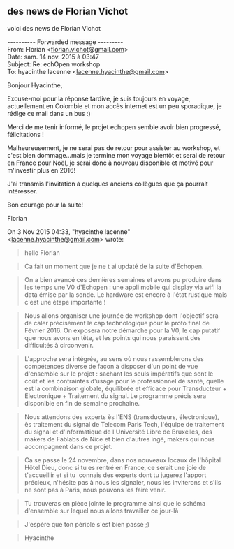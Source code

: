 ## des news de Florian Vichot



voici des news de Florian Vichot  
  

\---------- Forwarded message ---------  
From: Florian
&lt;[florian.vichot@gmail.com](mailto:florian.vichot@gmail.com)&gt;  
Date: sam. 14 nov. 2015 à 03:47  
Subject: Re: echOpen workshop  
To: hyacinthe lacenne
&lt;[lacenne.hyacinthe@gmail.com](mailto:lacenne.hyacinthe@gmail.com)&gt;  

  
  

Bonjour Hyacinthe,

Excuse-moi pour la réponse tardive, je suis toujours en voyage, actuellement
en Colombie et mon accès internet est un peu sporadique, je rédige ce mail
dans un bus :)

Merci de me tenir informé, le projet echopen semble avoir bien progressé,
félicitations !

Malheureusement, je ne serai pas de retour pour assister au workshop, et c'est
bien dommage...mais je termine mon voyage bientôt et serai de retour en France
pour Noël, je serai donc à nouveau disponible et motivé pour m'investir plus
en 2016!

J'ai transmis l'invitation à quelques anciens collègues que ça pourrait
intéresser.

Bon courage pour la suite!

  
Florian

On 3 Nov 2015 04:33, "hyacinthe lacenne" &lt;lacenne.hyacinthe@gmail.com&gt;
wrote:  

> hello Florian

>

>  
>

>

> Ca fait un moment que je ne t ai updaté de la suite d'Echopen.

>

>  
>

>

> On a bien avancé ces dernières semaines et avons pu produire dans les temps
une V0 d'Echopen : une appli mobile qui display via wifi la data émise par la
sonde. Le hardware est encore à l'état rustique mais c'est une étape
importante !

>

>  
>

>

> Nous allons organiser une journée de workshop dont l'objectif sera de caler
précisément le cap technologique pour le proto final de Février 2016. On
exposera notre démarche pour la V0, le cap putatif que nous avons en tête, et
les points qui nous paraissent des difficultés à circonvenir.

>

>  
>

>

> L'approche sera intégrée, au sens où nous rassemblerons des compétences
diverse de façon à disposer d'un point de vue d'ensemble sur le projet :
sachant les seuls impératifs que sont le coût et les contraintes d'usage pour
le professionnel de santé, quelle est la combinaison globale, équilibrée et
efficace pour Transducteur + Electronique + Traitement du signal. Le programme
précis sera disponible en fin de semaine prochaine.

>

>  
>

>

> Nous attendons des experts ès l'ENS (transducteurs, électronique), ès
traitement du signal de Telecom Paris Tech, l'équipe de traitement du signal
et d'informatique de l'Université Libre de Bruxelles, des makers de Fablabs de
Nice et bien d'autres ingé, makers qui nous accompagnent dans ce projet.

>

>  
>

>

> Ca se passe le 24 novembre, dans nos nouveaux locaux de l'hôpital Hôtel
Dieu, donc si tu es rentré en France, ce serait une joie de t'accueillir et si
tu  connais des experts dont tu jugerez l'apport précieux, n'hésite pas à nous
les signaler, nous les inviterons et s'ils ne sont pas à Paris, nous pouvons
les faire venir.

>

>  
>

>

> Tu trouveras en pièce jointe le programme ainsi que le schéma d'ensemble sur
lequel nous allons travailler ce jour-là

>

>  
>

>

> J'espère que ton périple s'est bien passé ;)

>

> Hyacinthe

>

>  
>



